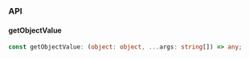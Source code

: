 

### API

#### getObjectValue

```ts
const getObjectValue: (object: object, ...args: string[]) => any;
```

